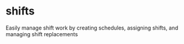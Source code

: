 # shifts
Easily manage shift work by creating schedules, assigning shifts, and managing shift replacements
